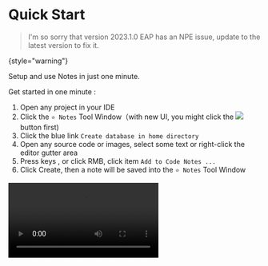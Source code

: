 # Quick Start
[//]: # (<excerpt>Setup and Use Notes in One Minutes.</excerpt>)

> I'm so sorry that version 2023.1.0 EAP has an NPE issue, update to the latest version to fix it. 

{style="warning"}

Setup and use Notes in just one minute.

Get started in one minute
:
1. Open any project in your IDE
2. Click the `⭐ Notes` Tool Window（with new UI, you might click the ![](moreHorizontal@20x20.svg) button first)
3.  Click the blue link `Create database in home directory`
4. Open any source code or images, select some text or right-click the editor gutter area
5. Press keys <shortcut key="$AddNotes" />, <shortcut key="ShowIntentionActions" /> or click RMB, click item `Add to Code Notes ...`
6. Click <control>Create</control>, then a note will be saved into the `⭐ Notes` Tool Window

<video src="https://youtu.be/t8TeARCToco" />

<seealso style="cards">
       <category ref="how-to">
           <a href="Introduction.md">Introduction</a>
           <a href="Pricing.md" >Pricing</a>
       </category>
       <category ref="ext">
           <a href="https://plugins.jetbrains.com/plugin/17501-notes/" summary="Notes on the JetBrains Marketplace">Notes Plugin Page</a>
       </category>
</seealso>